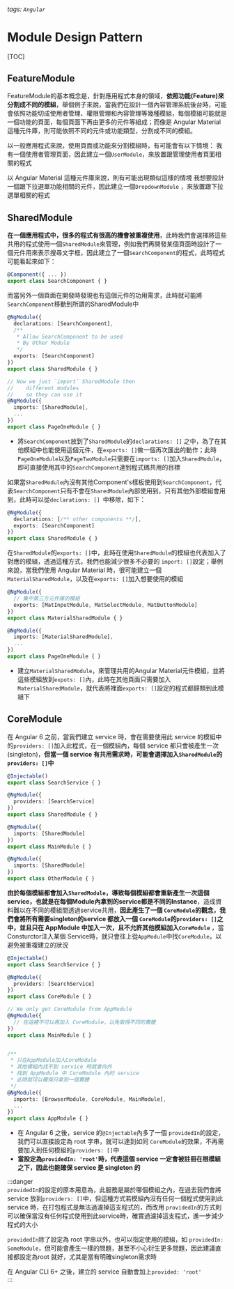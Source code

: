 ###### tags: `Angular`
# Module Design Pattern

[TOC]

## FeatureModule

FeatureModule的基本概念是，針對應用程式本身的領域，**依照功能(Feature)來分割成不同的模組**，舉個例子來說，當我們在設計一個內容管理系統後台時，可能會依照功能切成使用者管理、權限管理和內容管理等幾種模組，每個模組可能就是一個功能的頁面，每個頁面下再由更多的元件等組成；而像是 Angular Material這種元件庫，則可能依照不同的元件或功能類型，分割成不同的模組。

以一般應用程式來說，使用頁面或功能來分割模組時，有可能會有以下情境：
我有一個使用者管理頁面，因此建立一個`UserModule`，來放置跟管理使用者頁面相關的程式

以 Angular Material 這種元件庫來說，則有可能出現類似這樣的情境
我想要設計一個跟下拉選單功能相關的元件，因此建立一個`DropdownModule` ，來放置跟下拉選單相關的程式

## SharedModule
**在一個應用程式中，很多的程式有很高的機會被重複使用**，此時我們會選擇將這些共用的程式使用一個`SharedModule`來管理，例如我們再開發某個頁面時設計了一個元件用來表示搜尋文字框，因此建立了一個`SearchComponent`的程式，此時程式可能看起來如下：
```typescript
@Component({ ... })
export class SearchComponent { }
```

而當另外一個頁面在開發時發現也有這個元件的功用需求，此時就可能將 `SearchComponent`移動到所謂的SharedModule中
```typescript 
@NgModule({
  declarations: [SearchComponent],
  /**
   * Allow SearchComponent to be used
   * By Other Module
   */
  exports: [SearchComponent]
})
export class SharedModule { }

// Now we just `import` SharedModule then
//    different modules 
//    so they can use it
@NgModule({
  imports: [SharedModule],
  ...
})
export class PageOneModule { }
```
- 將`SearchComponent`放到了`SharedModule`的`declarations: []` 之中，為了在其他模組中也能使用這個元件，在`exports: []`做一個再次匯出的動作；此時`PageOneModule`以及`PageTwoModule`只需要在`imports: []`加入`SharedModule`，即可直接使用其中的`SearchComponent`達到程式碼共用的目標  

如果當`SharedModule`內沒有其他Component's樣板使用到`SearchComponent`，代表`SearchComponent`只有不會在`SharedModule`內部使用到，只有其他外部模組會用到，此時可以從`declarations: [] `中移除，如下：
```typescript
@NgModule({
  declarations: [/** other components **/],
  exports: [SearchComponent]
})
export class SharedModule { }
```

在`SharedModule`的`exports: []`中，此時在使用`SharedModule`的模組也代表加入了對應的模組，透過這種方式，我們也能減少很多不必要的 `import: []`設定；舉例來說，當我們使用 Angular Material 時，很可能建立一個`MaterialSharedModule`，以及在`exports: []`加入想要使用的模組
```typescript
@NgModule({
  // 集中第三方元件庫的模組
  exports: [MatInputModule, MatSelectModule, MatButtonModule]
})
export class MaterialSharedModule { }

@NgModule({
  imports: [MaterialSharedModule],
  ...
})
export class PageOneModule { }
```
- 建立`MaterialSharedModule`，來管理共用的Angular Material元件模組，並將這些模組放到`expots: []`內，此時在其他頁面只需要加入 `MaterialSharedModule`，就代表將裡面`exports: []`設定的程式都歸類到此模組下
 
## CoreModule
在 Angular 6 之前，當我們建立 service 時，會在需要使用此 service 的模組中的`providers: []`加入此程式，在一個模組內，每個 service 都只會被產生一次(singleton)，**但當一個 service 有共用需求時，可能會選擇加入`SharedModule`的`providers: []`中**
```typescript
@Injectable()
export class SearchService { }

@NgModule({
  providers: [SearchService]
})
export class SharedModule { }

@NgModule({
  imports: [SharedModule]
})
export class MainModule { }

@NgModule({
  imports: [SharedModule]
})
export class OtherModule { }
```
**由於每個模組都會加入`SharedModule`，導致每個模組都會重新產生一次這個service，也就是在每個Module內拿到的service都是不同的Instance**，造成資料難以在不同的模組間透過service共用，**因此產生了一個 `CoreModule`的觀念，我們會將所有需要singleton的service 都放入一個 `CoreModule`的`providers: []`之中，並且只在 AppModule 中加入一次，且不允許其他模組加入`CoreModule`** ，當Consturctor注入某個 Service時，就只會往上從`AppModule`中找`CoreModule`，以避免被重複建立的狀況
```typescript
@Injectable()
export class SearchService { }

@NgModule({
  providers: [SearchService]
})
export class CoreModule { }

// We only get CoreModule from AppModule
@NgModule({
  // 在這裡不可以再加入 CoreModule，以免取得不同的實體
})
export class MainModule { }


/**
 * 只在AppModule加入CoreModule
 * 其他模組內找不到 service 時就會向外
 * 找到 AppModule 中 CoreModule 內的 service
 * 此時就可以確保只拿到一個實體
 */
@NgModule({
  imports: [BrowserModule, CoreModule, MainModule],
  ...
})
export class AppModule { }
```
- 在 Angular 6 之後，service 的`@Injectable`內多了一個 `providedIn`的設定，我們可以直接設定為 root 字串，就可以達到如同 `CoreModule`的效果，不再需要加入到任何模組的`providers: []`中  
- **當設定為`providedIn: 'root'`時，代表這個 service 一定會被註冊在根模組之下，因此也能確保 service 是 singleton 的**

  
:::danger  
`providedIn`的設定的原本用意為，此服務是屬於哪個模組之內，在過去我們會將 service 放到`providers: []`中，但這種方式若模組內沒有任何一個程式使用到此service 時，在打包程式是無法過濾掉這支程式的，而改用 `providedIn`的方式則可以確保當沒有任何程式使用到此service時，確實過濾掉這支程式，進一步減少程式的大小  

`providedIn`除了設定為 root 字串以外，也可以指定使用的模組，如 `providedIn: SomeModule`，但可能會產生一樣的問題，甚至不小心衍生更多問題，因此建議直接都設定為root 就好，尤其是當有明確singleton需求時  

在 Angular CLI 6+ 之後，建立的 service 自動會加上`provided: 'root'`  
:::  